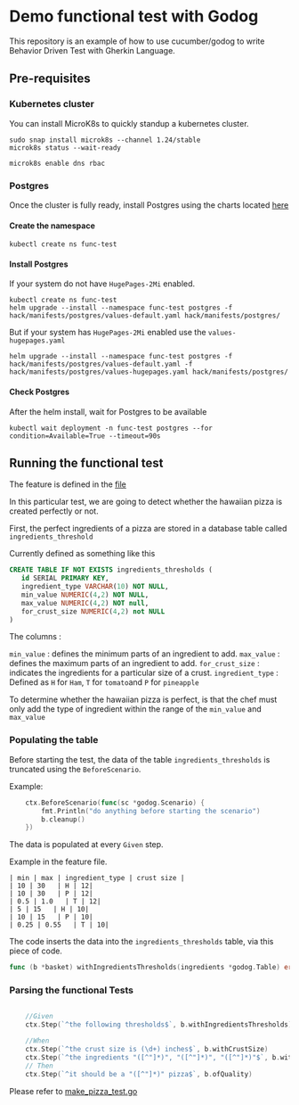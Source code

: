 # Demo functional test with Godog

This repository is an example of how to use cucumber/godog to write Behavior Driven Test with Gherkin Language.

## Pre-requisites

### Kubernetes cluster

You can install MicroK8s to quickly standup a kubernetes cluster.

``` shell
sudo snap install microk8s --channel 1.24/stable
microk8s status --wait-ready

microk8s enable dns rbac

```

### Postgres

Once the cluster is fully ready, install Postgres using the charts located [here](hack/manifests/postgres/)

#### Create the namespace

``` shell
kubectl create ns func-test
```

#### Install Postgres

If your system do not have `HugePages-2Mi` enabled.

``` shell
kubectl create ns func-test
helm upgrade --install --namespace func-test postgres -f hack/manifests/postgres/values-default.yaml hack/manifests/postgres/
```
But if your system has `HugePages-2Mi` enabled use the `values-hugepages.yaml`

``` shell
helm upgrade --install --namespace func-test postgres -f hack/manifests/postgres/values-default.yaml -f hack/manifests/postgres/values-hugepages.yaml hack/manifests/postgres/
```

#### Check Postgres

After the helm install, wait for Postgres to be available

``` shell
kubectl wait deployment -n func-test postgres --for condition=Available=True --timeout=90s
```

## Running the functional test

The feature is defined in the [file](features/make_pizza.feature)

In this particular test, we are going to detect whether the hawaiian pizza is created perfectly or not.

First, the perfect ingredients of a pizza are stored in a database table called `ingredients_threshold`

Currently defined as something like this 

``` sql
CREATE TABLE IF NOT EXISTS ingredients_thresholds (
   id SERIAL PRIMARY KEY,
   ingredient_type VARCHAR(10) NOT NULL,
   min_value NUMERIC(4,2) NOT NULL,
   max_value NUMERIC(4,2) NOT null,
   for_crust_size NUMERIC(4,2) not NULL
)
```

The columns :

`min_value` : defines the minimum parts of an ingredient to add.
`max_value` : defines the maximum parts of an ingredient to add.
`for_crust_size` : indicates the ingredients for a particular size of a crust.
`ingredient_type` : Defined as `H` for `Ham`, `T` for `tomato`and `P` for `pineapple`

To determine whether the hawaiian pizza is perfect, is that the chef must only add the type of ingredient within the range of the `min_value` and `max_value`

### Populating the table

Before starting the test, the data of the table `ingredients_thresholds` is truncated using the `BeforeScenario`.

Example:

``` go
	ctx.BeforeScenario(func(sc *godog.Scenario) {
		fmt.Println("do anything before starting the scenario")
		b.cleanup()
	})
```
The data is populated at every `Given` step.

Example in the feature file.

```
| min | max | ingredient_type | crust size |
| 10 | 30   | H | 12|
| 10 | 30   | P | 12|
| 0.5 | 1.0   | T | 12|
| 5 | 15   | H | 10|
| 10 | 15   | P | 10|
| 0.25 | 0.55   | T | 10|
```

The code inserts the data into the `ingredients_thresholds` table, via this piece of code. 

``` go
func (b *basket) withIngredientsThresholds(ingredients *godog.Table) error
```
### Parsing the functional Tests

``` go

	//Given
	ctx.Step(`^the following thresholds$`, b.withIngredientsThresholds)

	//When
	ctx.Step(`^the crust size is (\d+) inches$`, b.withCrustSize)
	ctx.Step(`^the ingredients "([^"]*)", "([^"]*)", "([^"]*)"$`, b.withIngredients)
	// Then
	ctx.Step(`^it should be a "([^"]*)" pizza$`, b.ofQuality)
```
Please refer to [make_pizza_test.go](make_pizza_test.go)
